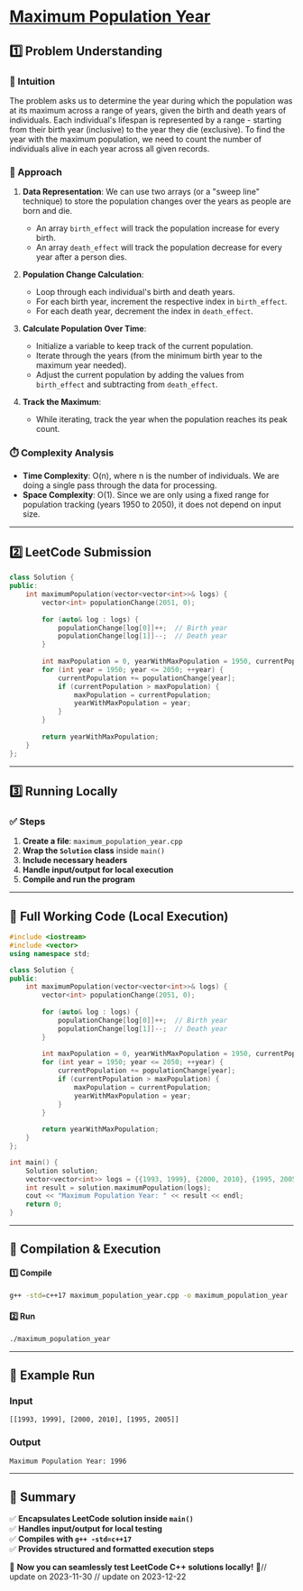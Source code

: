 # **[Maximum Population Year](https://leetcode.com/problems/maximum-population-year/description/)**  

## **1️⃣ Problem Understanding**  
### **📌 Intuition**  
The problem asks us to determine the year during which the population was at its maximum across a range of years, given the birth and death years of individuals. Each individual's lifespan is represented by a range - starting from their birth year (inclusive) to the year they die (exclusive). To find the year with the maximum population, we need to count the number of individuals alive in each year across all given records.

### **🚀 Approach**  
1. **Data Representation**: We can use two arrays (or a "sweep line" technique) to store the population changes over the years as people are born and die.
   - An array `birth_effect` will track the population increase for every birth.
   - An array `death_effect` will track the population decrease for every year after a person dies.

2. **Population Change Calculation**:
   - Loop through each individual's birth and death years.
   - For each birth year, increment the respective index in `birth_effect`.
   - For each death year, decrement the index in `death_effect`.

3. **Calculate Population Over Time**:
   - Initialize a variable to keep track of the current population.
   - Iterate through the years (from the minimum birth year to the maximum year needed).
   - Adjust the current population by adding the values from `birth_effect` and subtracting from `death_effect`.

4. **Track the Maximum**:
   - While iterating, track the year when the population reaches its peak count.

### **⏱️ Complexity Analysis**  
- **Time Complexity**: O(n), where n is the number of individuals. We are doing a single pass through the data for processing.
- **Space Complexity**: O(1). Since we are only using a fixed range for population tracking (years 1950 to 2050), it does not depend on input size.

---  

## **2️⃣ LeetCode Submission**  
```cpp
class Solution {
public:
    int maximumPopulation(vector<vector<int>>& logs) {
        vector<int> populationChange(2051, 0);
        
        for (auto& log : logs) {
            populationChange[log[0]]++;  // Birth year
            populationChange[log[1]]--;  // Death year
        }
        
        int maxPopulation = 0, yearWithMaxPopulation = 1950, currentPopulation = 0;
        for (int year = 1950; year <= 2050; ++year) {
            currentPopulation += populationChange[year];
            if (currentPopulation > maxPopulation) {
                maxPopulation = currentPopulation;
                yearWithMaxPopulation = year;
            }
        }
        
        return yearWithMaxPopulation;
    }
};  
```  

---  

## **3️⃣ Running Locally**  
### **✅ Steps**  
1. **Create a file**: `maximum_population_year.cpp`  
2. **Wrap the `Solution` class** inside `main()`  
3. **Include necessary headers**  
4. **Handle input/output for local execution**  
5. **Compile and run the program**  

---  

## **📝 Full Working Code (Local Execution)**  
```cpp
#include <iostream>
#include <vector>
using namespace std;

class Solution {
public:
    int maximumPopulation(vector<vector<int>>& logs) {
        vector<int> populationChange(2051, 0);
        
        for (auto& log : logs) {
            populationChange[log[0]]++;  // Birth year
            populationChange[log[1]]--;  // Death year
        }
        
        int maxPopulation = 0, yearWithMaxPopulation = 1950, currentPopulation = 0;
        for (int year = 1950; year <= 2050; ++year) {
            currentPopulation += populationChange[year];
            if (currentPopulation > maxPopulation) {
                maxPopulation = currentPopulation;
                yearWithMaxPopulation = year;
            }
        }
        
        return yearWithMaxPopulation;
    }
};

int main() {
    Solution solution;
    vector<vector<int>> logs = {{1993, 1999}, {2000, 2010}, {1995, 2005}};
    int result = solution.maximumPopulation(logs);
    cout << "Maximum Population Year: " << result << endl;
    return 0;
}
```  

---  

## **🔧 Compilation & Execution**  
#### **1️⃣ Compile**  
```bash
g++ -std=c++17 maximum_population_year.cpp -o maximum_population_year
```  

#### **2️⃣ Run**  
```bash
./maximum_population_year
```  

---  

## **🎯 Example Run**  
### **Input**  
```
[[1993, 1999], [2000, 2010], [1995, 2005]]
```  
### **Output**  
```
Maximum Population Year: 1996
```  

---  

## **📌 Summary**  
✅ **Encapsulates LeetCode solution inside `main()`**  
✅ **Handles input/output for local testing**  
✅ **Compiles with `g++ -std=c++17`**  
✅ **Provides structured and formatted execution steps**  

🚀 **Now you can seamlessly test LeetCode C++ solutions locally!** 🚀// update on 2023-11-30
// update on 2023-12-22
